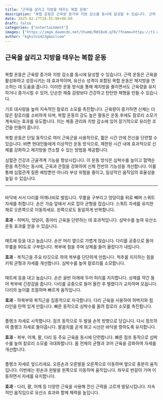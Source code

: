 ```yaml
---
title: "근육을 살리고 지방을 태우는 복합 운동"
description: "복합 운동은 근육량 증가와 지방 감소를 동시에 달성할 수 있습니다. 근력 운동은 근육을 활성화하고 성장시키는 데 효과적이며, 유산소 성격이 포함된 복합 운동은 체지방을 연소하는 데 도움을 줍니다. 이러한 운동 방식을 통해 체지방을 줄이면서도 근육량을 유지하거나 증가시킬"
date: 2025-02-27T18:55:00+09:00
draft: false
categories: ["entertainment"]
images: ["https://img4.daumcdn.net/thumb/R658x0.q70/?fname=https://t1.daumcdn.net/news/202501/12/tenbody/20250112173002441xyaj.jpg", "https://t1.daumcdn.net/news/202501/12/tenbody/20250112173002824kgbm.gif", "https://t1.daumcdn.net/news/202501/12/tenbody/20250112173003277pupz.gif", "https://t1.daumcdn.net/news/202501/12/tenbody/20250112173003620rnhi.gif", "https://t1.daumcdn.net/news/202501/12/tenbody/20250112173003964wgym.gif"]
author: "kgkstn1423gmailcom"
---
```


<h2 >근육을 살리고 지방을 태우는 복합 운동</h2> <figure ><img src="https://img4.daumcdn.net/thumb/R658x0.q70/?fname=https://t1.daumcdn.net/news/202501/12/tenbody/20250112173002441xyaj.jpg" alt=""/></figure> <p>복합 운동은 근육량 증가와 지방 감소를 동시에 달성할 수 있습니다. 근력 운동은 근육을 활성화하고 성장시키는 데 효과적이며, 유산소 성격이 포함된 복합 운동은 체지방을 연소하는 데 도움을 줍니다. 이러한 운동 방식을 통해 체지방을 줄이면서도 근육량을 유지하거나 증가시킬 수 있어, 단순한 체중 감량보다 건강하고 탄탄한 체형을 만들 수 있습니다.</p> <p>기초 대사량을 높여 지속적인 칼로리 소모를 촉진합니다. 근육량이 증가하면 신체는 더 많은 칼로리를 소비하게 되며, 복합 운동의 강도 높은 활동은 운동 후에도 칼로리 소모가 계속되는 효과를 유도합니다. 이는 체중 관리와 지방 감소에 있어 장기적으로 유리한 조건을 만들어 줍니다.</p> <p>복합 운동은 단일 동작으로 여러 근육군을 사용하므로, 짧은 시간 안에 전신을 단련할 수 있습니다. 바쁜 현대인들에게 이상적인 운동 방식으로, 제한된 시간 내에 효과적으로 신체를 강화하고 체지방을 연소할 수 있는 방법을 제공합니다.</p> <p>심혈관 건강과 근골격계 기능을 향상시킵니다. 이 운동 방식은 심박수를 높이고 혈액순환을 촉진하는 동시에, 근육과 관절을 강화하여 신체 전반의 기능성을 개선합니다. 이를 통해 심혈관계 질환 예방뿐만 아니라 부상 위험을 줄이고, 일상적인 움직임의 효율성을 높일 수 있습니다.</p> <hr /> <figure ><img src="https://t1.daumcdn.net/news/202501/12/tenbody/20250112173002824kgbm.gif" alt=""/></figure> <p>바닥에 서서 다리를 어깨너비로 벌립니다. 무릎을 구부리고 엉덩이를 뒤로 빼며 스쿼트 자세를 취합니다. 손은 가슴 앞에서 서로 잡아 균형을 잡습니다. 스쿼트 자세를 유지한 채로 오른쪽으로 이동하세요. 왼쪽으로도 동일하게 반복합니다.</p> <p><strong>효과</strong> - 허벅지, 엉덩이, 종아리 근육을 단련하는 데 효과적입니다. 심박수를 높여 유산소 운동 효과를 얻을 수 있습니다.</p> <figure ><img src="https://t1.daumcdn.net/news/202501/12/tenbody/20250112173003277pupz.gif" alt=""/></figure> <p>매트에 등을 대고 눕습니다. 손은 머리 옆으로 가볍게 얹습니다. 다리를 공중으로 들어 무릎을 90도로 구부립니다. 복부에 힘을 주며 상체를 들어 올렸다가 내립니다.</p> <p><strong>효과</strong> - 복직근을 주요 타깃으로 하여 복부를 단단하게 만듭니다. 척추를 지지하는 힘을 키워 균형과 자세를 개선합니다. 심박수를 높여 칼로리를 소모합니다.</p> <figure ><img src="https://t1.daumcdn.net/news/202501/12/tenbody/20250112173003620rnhi.gif" alt=""/></figure> <p>매트에 등을 대고 눕습니다. 손은 골반 아래에 두어 허리를 지지합니다. 상체를 약간 들어 복부에 긴장감을 줍니다. 다리를 공중으로 들어 올린 후 벌렸다가 교차하며 모읍니다. 다리의 높이를 조절하며 빠르게 움직입니다.</p> <p><strong>효과</strong> - 하복부와 복직근을 집중적으로 자극합니다. 다리 근육을 사용하여 허벅지와 힙 라인을 탄력 있게 만듭니다. 빠른 동작으로 심박수를 올려 칼로리 소모를 촉진합니다.</p> <figure ><img src="https://t1.daumcdn.net/news/202501/12/tenbody/20250112173003964wgym.gif" alt=""/></figure> <p>플랭크 자세로 시작합니다. 점프 동작으로 두 발을 손목 방향으로 당깁니다. 다시 점프하여 플랭크 자세로 돌아옵니다. 팔꿈치를 곧게 펴고 시선은 바닥을 향하도록 유지합니다.</p> <p><strong>효과</strong> - 복부, 어깨, 팔, 다리 등 주요 근육을 동시에 단련합니다. 빠른 점프 동작으로 심박수를 높여 칼로리 소모를 극대화합니다. 몸 전체의 균형과 코어 근육을 강화하여 자세를 개선합니다.</p> <figure ><img src="https://t1.daumcdn.net/news/202501/12/tenbody/20250112173004295qktq.gif" alt=""/></figure> <p>플랭크 자세로 엎드리세요. 오른손과 오른발을 오른쪽으로 이동하며 옆으로 충분히 움직입니다. 이번에는 왼손과 왼발을 왼쪽으로 이동하며 움직입니다. 좌우로 번갈아 가며 이동하면서 자세를 유지합니다.</p> <p><strong>효과</strong> - 다리, 팔, 어깨 등 다양한 근육을 사용해 전신 근력을 고르게 발달시킵니다. 지속적인 움직임으로 유산소 효과와 함께 체력을 높입니다.</p>